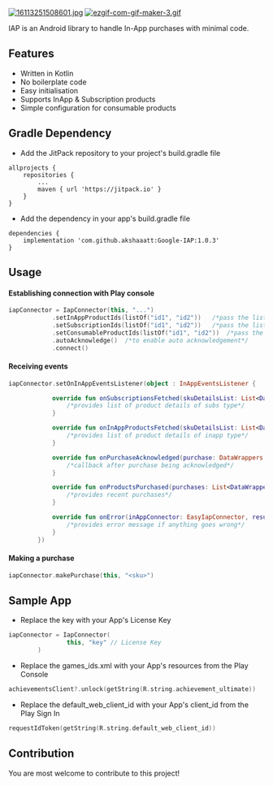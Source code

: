 [![16113251508601.jpg](https://i.postimg.cc/2yjZh36s/16113251508601.jpg)](https://postimg.cc/hzwvqDVs)
[![ezgif-com-gif-maker-3.gif](https://i.postimg.cc/cH8xyLHG/ezgif-com-gif-maker-3.gif)](https://postimg.cc/Q9hGcs1f)

IAP is an Android library to handle In-App purchases with minimal code.

## Features

* Written in Kotlin
* No boilerplate code
* Easy initialisation
* Supports InApp & Subscription products
* Simple configuration for consumable products

## Gradle Dependency

* Add the JitPack repository to your project's build.gradle file

```
allprojects {
    repositories {
        ...
        maven { url 'https://jitpack.io' }
    }
}
```

* Add the dependency in your app's build.gradle file

```
dependencies {
    implementation 'com.github.akshaaatt:Google-IAP:1.0.3'
}
```

## Usage

#### Establishing connection with Play console

```kotlin
iapConnector = IapConnector(this, "...")
            .setInAppProductIds(listOf("id1", "id2"))   /*pass the list of INAPP IDs*/
            .setSubscriptionIds(listOf("id1", "id2"))   /*pass the list of SUBS IDs*/
            .setConsumableProductIds(listOf("id1", "id2"))  /*pass the list of consumable product IDs*/
            .autoAcknowledge()  /*to enable auto acknowledgement*/
            .connect()
```

#### Receiving events

```kotlin
iapConnector.setOnInAppEventsListener(object : InAppEventsListener {

            override fun onSubscriptionsFetched(skuDetailsList: List<DataWrappers.SkuInfo>) {
                /*provides list of product details of subs type*/
            }

            override fun onInAppProductsFetched(skuDetailsList: List<DataWrappers.SkuInfo>) {
                /*provides list of product details of inapp type*/
            }

            override fun onPurchaseAcknowledged(purchase: DataWrappers.PurchaseInfo) {
                /*callback after purchase being acknowledged*/
            }

            override fun onProductsPurchased(purchases: List<DataWrappers.PurchaseInfo>) {
                /*provides recent purchases*/
            }

            override fun onError(inAppConnector: EasyIapConnector, result: DataWrappers.BillingResponse?) {
                /*provides error message if anything goes wrong*/
            }
        })
```

#### Making a purchase

```kotlin
iapConnector.makePurchase(this, "<sku>")
```

## Sample App

* Replace the key with your App's License Key

```kotlin
iapConnector = IapConnector(
                this, "key" // License Key
        )
```
* Replace the games_ids.xml with your App's resources from the Play Console

```kotlin
achievementsClient?.unlock(getString(R.string.achievement_ultimate))
```

* Replace the default_web_client_id with your App's client_id from the Play Sign In

```kotlin
requestIdToken(getString(R.string.default_web_client_id))
```

## Contribution

You are most welcome to contribute to this project!
